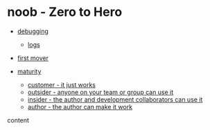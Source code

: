 # noob - Zero to Hero

<!-- markdownlint-disable -->
<!--ts-->


* [debugging](debugging/README.md#debugging)
   * [logs](debugging/README.md#logs)

* [first mover](first-mover/README.md#first-mover)

* [maturity](maturity/README.md#maturity)
   * [customer - it just works](maturity/README.md#customer---it-just-works)
   * [outsider - anyone on your team or group can use it](maturity/README.md#outsider---anyone-on-your-team-or-group-can-use-it)
   * [insider - the author and development collaborators can use it](maturity/README.md#insider---the-author-and-development-collaborators-can-use-it)
   * [author - the author can make it work](maturity/README.md#author---the-author-can-make-it-work)

<!-- Created by https://github.com/ekalinin/github-markdown-toc -->
<!--te-->
<!-- markdownlint-enable  -->

content
